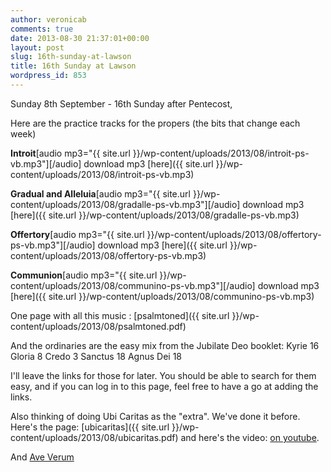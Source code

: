 ```yaml
---
author: veronicab
comments: true
date: 2013-08-30 21:37:01+00:00
layout: post
slug: 16th-sunday-at-lawson
title: 16th Sunday at Lawson
wordpress_id: 853
---
```


Sunday 8th September - 16th Sunday after Pentecost,

Here are the practice tracks for the propers (the bits that change each week)

**Introit**[audio mp3="{{ site.url }}/wp-content/uploads/2013/08/introit-ps-vb.mp3"][/audio] download mp3 [here]({{ site.url }}/wp-content/uploads/2013/08/introit-ps-vb.mp3)

**Gradual and Alleluia**[audio mp3="{{ site.url }}/wp-content/uploads/2013/08/gradalle-ps-vb.mp3"][/audio] download mp3 [here]({{ site.url }}/wp-content/uploads/2013/08/gradalle-ps-vb.mp3)

**Offertory**[audio mp3="{{ site.url }}/wp-content/uploads/2013/08/offertory-ps-vb.mp3"][/audio] download mp3 [here]({{ site.url }}/wp-content/uploads/2013/08/offertory-ps-vb.mp3)

**Communion**[audio mp3="{{ site.url }}/wp-content/uploads/2013/08/communino-ps-vb.mp3"][/audio] download mp3 [here]({{ site.url }}/wp-content/uploads/2013/08/communino-ps-vb.mp3)

One page with all this music : [psalmtoned]({{ site.url }}/wp-content/uploads/2013/08/psalmtoned.pdf)

And the ordinaries are the easy mix from the Jubilate Deo booklet:
Kyrie 16
Gloria 8
Credo 3
Sanctus 18
Agnus Dei 18

I'll leave the links for those for later.  You should be able to search for them easy, and if you can log in to this page, feel free to have a go at adding the links.

Also thinking of doing Ubi Caritas as the "extra".  We've done it before. Here's the page: [ubicaritas]({{ site.url }}/wp-content/uploads/2013/08/ubicaritas.pdf) and here's the video: [on youtube](http://www.youtube.com/watch?v=8Ep3o7g0Yrw).

And [Ave Verum](http://www.catholicchant.com/aveverumcorpus.html)
